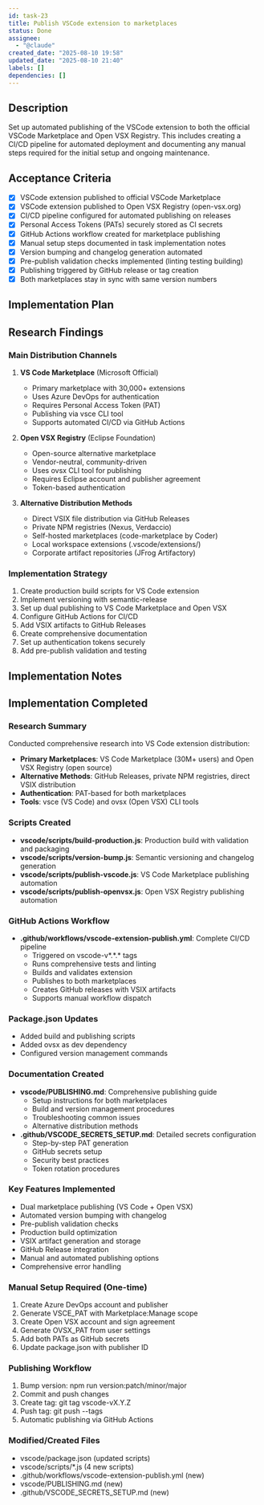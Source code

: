 ```yaml
---
id: task-23
title: Publish VSCode extension to marketplaces
status: Done
assignee:
  - "@claude"
created_date: "2025-08-10 19:58"
updated_date: "2025-08-10 21:40"
labels: []
dependencies: []
---
```


## Description

Set up automated publishing of the VSCode extension to both the official VSCode Marketplace and Open VSX Registry. This includes creating a CI/CD pipeline for automated deployment and documenting any manual steps required for the initial setup and ongoing maintenance.

## Acceptance Criteria

- [x] VSCode extension published to official VSCode Marketplace
- [x] VSCode extension published to Open VSX Registry (open-vsx.org)
- [x] CI/CD pipeline configured for automated publishing on releases
- [x] Personal Access Tokens (PATs) securely stored as CI secrets
- [x] GitHub Actions workflow created for marketplace publishing
- [x] Manual setup steps documented in task implementation notes
- [x] Version bumping and changelog generation automated
- [x] Pre-publish validation checks implemented (linting testing building)
- [x] Publishing triggered by GitHub release or tag creation
- [x] Both marketplaces stay in sync with same version numbers

## Implementation Plan

## Research Findings

### Main Distribution Channels

1. **VS Code Marketplace** (Microsoft Official)

   - Primary marketplace with 30,000+ extensions
   - Uses Azure DevOps for authentication
   - Requires Personal Access Token (PAT)
   - Publishing via vsce CLI tool
   - Supports automated CI/CD via GitHub Actions

2. **Open VSX Registry** (Eclipse Foundation)

   - Open-source alternative marketplace
   - Vendor-neutral, community-driven
   - Uses ovsx CLI tool for publishing
   - Requires Eclipse account and publisher agreement
   - Token-based authentication

3. **Alternative Distribution Methods**
   - Direct VSIX file distribution via GitHub Releases
   - Private NPM registries (Nexus, Verdaccio)
   - Self-hosted marketplaces (code-marketplace by Coder)
   - Local workspace extensions (.vscode/extensions/)
   - Corporate artifact repositories (JFrog Artifactory)

### Implementation Strategy

1. Create production build scripts for VS Code extension
2. Implement versioning with semantic-release
3. Set up dual publishing to VS Code Marketplace and Open VSX
4. Configure GitHub Actions for CI/CD
5. Add VSIX artifacts to GitHub Releases
6. Create comprehensive documentation
7. Set up authentication tokens securely
8. Add pre-publish validation and testing

## Implementation Notes

## Implementation Completed

### Research Summary

Conducted comprehensive research into VS Code extension distribution:

- **Primary Marketplaces**: VS Code Marketplace (30M+ users) and Open VSX Registry (open source)
- **Alternative Methods**: GitHub Releases, private NPM registries, direct VSIX distribution
- **Authentication**: PAT-based for both marketplaces
- **Tools**: vsce (VS Code) and ovsx (Open VSX) CLI tools

### Scripts Created

- **vscode/scripts/build-production.js**: Production build with validation and packaging
- **vscode/scripts/version-bump.js**: Semantic versioning and changelog generation
- **vscode/scripts/publish-vscode.js**: VS Code Marketplace publishing automation
- **vscode/scripts/publish-openvsx.js**: Open VSX Registry publishing automation

### GitHub Actions Workflow

- **.github/workflows/vscode-extension-publish.yml**: Complete CI/CD pipeline
  - Triggered on vscode-v*.*.\* tags
  - Runs comprehensive tests and linting
  - Builds and validates extension
  - Publishes to both marketplaces
  - Creates GitHub releases with VSIX artifacts
  - Supports manual workflow dispatch

### Package.json Updates

- Added build and publishing scripts
- Added ovsx as dev dependency
- Configured version management commands

### Documentation Created

- **vscode/PUBLISHING.md**: Comprehensive publishing guide
  - Setup instructions for both marketplaces
  - Build and version management procedures
  - Troubleshooting common issues
  - Alternative distribution methods
- **.github/VSCODE_SECRETS_SETUP.md**: Detailed secrets configuration
  - Step-by-step PAT generation
  - GitHub secrets setup
  - Security best practices
  - Token rotation procedures

### Key Features Implemented

- Dual marketplace publishing (VS Code + Open VSX)
- Automated version bumping with changelog
- Pre-publish validation checks
- Production build optimization
- VSIX artifact generation and storage
- GitHub Release integration
- Manual and automated publishing options
- Comprehensive error handling

### Manual Setup Required (One-time)

1. Create Azure DevOps account and publisher
2. Generate VSCE_PAT with Marketplace:Manage scope
3. Create Open VSX account and sign agreement
4. Generate OVSX_PAT from user settings
5. Add both PATs as GitHub secrets
6. Update package.json with publisher ID

### Publishing Workflow

1. Bump version: npm run version:patch/minor/major
2. Commit and push changes
3. Create tag: git tag vscode-vX.Y.Z
4. Push tag: git push --tags
5. Automatic publishing via GitHub Actions

### Modified/Created Files

- vscode/package.json (updated scripts)
- vscode/scripts/\*.js (4 new scripts)
- .github/workflows/vscode-extension-publish.yml (new)
- vscode/PUBLISHING.md (new)
- .github/VSCODE_SECRETS_SETUP.md (new)
